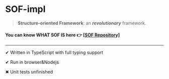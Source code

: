 # SOF-impl

> **Structure-oriented Framework**: an _**revolutionary**_ framework.

#### You can know WHAT SOF IS here 👉 [[**SOF** Repository]](https://github.com/Structure-Oriented-Framework/SOF)

---

✔ Written in TypeScript with full typing support

✔ Run in browser&Nodejs

✖ Unit tests unfinished
